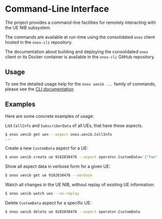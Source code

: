 # Command-Line Interface
The project provides a command-line facilities for remotely 
interacting with the UE NIB subsystem.

The commands are available at run-time using the consolidated `onos` client hosted in the `onos-cli` repository.

The documentation about building and deploying the consolidated `onos` client or its Docker container
is available in the `onos-cli` GitHub repository.

## Usage
To see the detailed usage help for the `onos uenib ...` family of commands,
please see the [CLI documentation](https://github.com/onosproject/onos-cli/blob/master/docs/cli/onos_uenib.md)

## Examples
Here are some concrete examples of usage:

List `CellInfo` and `SubscriberData` of all UEs, that have these aspects.
```bash
$ onos uenib get ues --aspect onos.uenib.CellInfo
...
```

Create a new `CustomData` aspect for a UE:
```bash
$ onos uenib create ue 9182838476 --aspect operator.CustomData='{"foo": "bar", "special": true}'
```

Show all aspect data in verbose form for a given UE:
```bash
$ onos uenib get ue 9182838476 --verbose
```

Watch all changes in the UE NIB, without replay of existing UE information:
```bash
$ onos uenib watch ues --no-replay
```

Delete `CustomData` aspect for a specific UE:
```bash
$ onos uenib delete ue 9182838476 --aspect operator.CustomData
```
